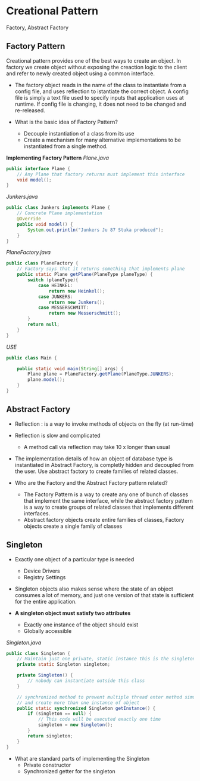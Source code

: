 # Creational Pattern
Factory, Abstract Factory
## Factory Pattern
Creational pattern provides one of the best ways to create an object. In factory we create object without exposing the creaction logic to
the client and refer to newly created object using a common interface.

- The factory object reads in the name of the class to instantiate from a config file, and uses
reflection to istantiate the correct object.
A config file is simply a text file used to specify inputs that application uses at runtime.
If config file is changing, it does not need to be changed and re-released.

- What is the basic idea of Factory Pattern?
    - Decouple instantiation of a class from its use
    - Create a mechanism for many alternative implementations to be instantiated from a single method.

**Implementing Factory Pattern**
*Plane.java*
```java
public interface Plane {
    // Any Plane that factory returns must implement this interface
    void model();
}
```
*Junkers.java*
```java
public class Junkers implements Plane {
    // Concrete Plane implementation
    @Override
    public void model() {
        System.out.println("Junkers Ju 87 Stuka produced");
    }
}
```
*PlaneFactory.java*
```java
public class PlaneFactory {
    // Factory says that it returns something that implements plane
    public static Plane getPlane(PlaneType planeType) {
        switch (planeType){
            case HEINKEL:
                return new Heinkel();
            case JUNKERS:
                return new Junkers();
            case MESSERSCHMITT:
                return new Messerschmitt();
        }
        return null;
    }
}
```

*USE*
```java
public class Main {

    public static void main(String[] args) {
        Plane plane = PlaneFactory.getPlane(PlaneType.JUNKERS);
        plane.model();
    }
}
```

## Abstract Factory

- Reflection : is a way to invoke methods of objects on the fly (at run-time)
- Reflection is slow and complicated
    - A method call via reflection may take 10 x longer than usual
- The implementation details of how an object of database type is instantiated in Abstract Factory, is completly
hidden and decoupled from the user.
Use abstract factory to create families of related classes.

- Who are the Factory and the Abstract Factory pattern related?
    - The Factory Pattern is a way to create any one of bunch of classes that implement the same interface,
      while the abstract factory pattern is a way to create groups of related classes that implements different interfaces.
    - Abstract factory objects create entire families of classes, Factory objects create a single family of classes

## Singleton
- Exactly one object of a particular type is needed
    - Device Drivers
    - Registry Settings
- Singleton objects also makes sense where the state of an object consumes a lot of memory, and just one version
of that state is sufficient for the entire application.

- **A singleton object must satisfy two attributes**
    - Exactly one instance of the object should exist
    - Globally accessible

*Singleton.java*
```java
public class Singleton {
    // Maintain just one private, static instance this is the singleton object
    private static Singleton singleton;

    private Singleton() {
        // nobody can instantiate outside this class
    }

    // synchronized method to prewent multiple thread enter method simultaneously
    // and create more than one instance of object
    public static synchronized Singleton getInstance() {
        if (singleton == null) {
            // This code will be executed exactly one time
            singleton = new Singleton();
        }
        return singleton;
    }
}
```
- What are standard parts of implementing the Singleton
    - Private constructor
    - Synchronized getter for the singleton



































